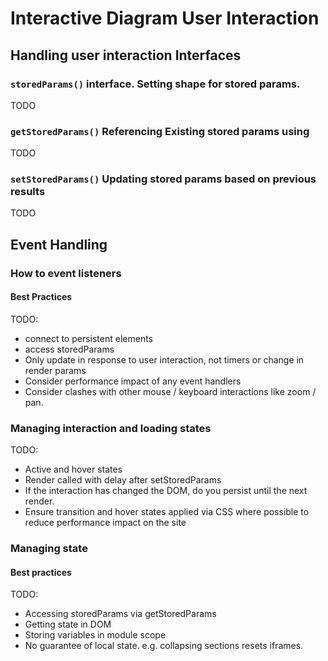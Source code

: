 # Interactive Diagram User Interaction

## Handling user interaction Interfaces

### `storedParams()` interface. Setting shape for stored params.

TODO

### `getStoredParams()` Referencing Existing stored params using

TODO

### `setStoredParams()` Updating stored params based on previous results

TODO

## Event Handling

### How to event listeners

#### Best Practices

TODO:

-   connect to persistent elements
-   access storedParams
-   Only update in response to user interaction, not timers or change in render params
-   Consider performance impact of any event handlers
-   Consider clashes with other mouse / keyboard interactions like zoom / pan.

### Managing interaction and loading states

TODO:

-   Active and hover states
-   Render called with delay after setStoredParams
-   If the interaction has changed the DOM, do you persist until the next render.
-   Ensure transition and hover states applied via CSS where possible to reduce performance impact on the site

### Managing state

#### Best practices

TODO:

-   Accessing storedParams via getStoredParams
-   Getting state in DOM
-   Storing variables in module scope
-   No guarantee of local state. e.g. collapsing sections resets iframes.
